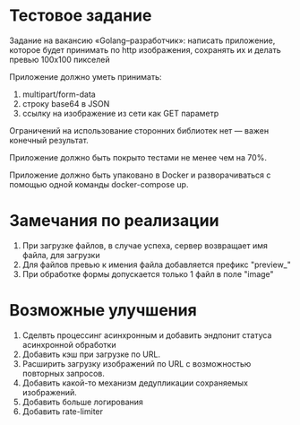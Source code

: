 # Тестовое задание

Задание на вакансию «Golang–разработчик»: написать приложение, которое будет принимать по http изображения, сохранять их и делать превью 100х100 пикселей

Приложение должно уметь принимать:
1) multipart/form-data
2) строку base64 в JSON
3) ссылку на изображение из сети как GET параметр

Ограничений на использование сторонних библиотек нет — важен конечный результат.

Приложение должно быть покрыто тестами не менее чем на 70%.

Приложение должно быть упаковано в Docker и разворачиваться с помощью одной команды docker-compose up.

# Замечания по реализации

1. При загрузке файлов, в случае успеха, сервер возвращает имя файла, для загрузки
2. Для файлов превью к имения файла добавляется префикс "preview_"
3. При обработке формы допускается только 1 файл в поле "image"

# Возможные улучшения

1. Сделвть процессинг асинхронным и добавить эндпонит статуса асинхронной обработки
2. Добавить кэш при загрузке по URL.
3. Расширить загрузку изображений по URL с возможностью повторных запросов.
4. Добавить какой-то механизм дедупликации сохраняемых изображений.
5. Добавить больше логирования
6. Добавить rate-limiter
